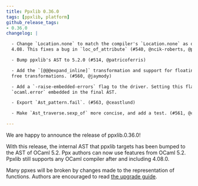 ```yaml
---
title: Ppxlib 0.36.0
tags: [ppxlib, platform]
github_release_tags:
- 0.36.0
changelog: |

  - Change `Location.none` to match the compiler's `Location.none` as of OCaml
  4.08. This fixes a bug in `loc_of_attribute` (#540, @ncik-roberts, @patricoferris)

  - Bump ppxlib's AST to 5.2.0 (#514, @patricoferris)

  - Add the `[@@@expand_inline]` transformation and support for floating attribute context
  free transformations. (#560, @jaymody)

  - Add a `-raise-embedded-errors` flag to the driver. Setting this flag raises the first
  `ocaml.error` embedded in the final AST.

  - Export `Ast_pattern.fail`. (#563, @ceastlund)

  - Make `Ast_traverse.sexp_of` more concise, and add a test. (#561, @ceastlund)

---
```

We are happy to announce the release of ppxlib.0.36.0!

With this release, the internal AST that ppxlib targets has been bumped to the AST of OCaml 5.2.
Ppx authors can now use features from OCaml 5.2. Ppxlib still supports any OCaml compiler
after and including 4.08.0.

Many ppxes will be broken by changes made to the representation of functions. Authors are encouraged
to read [the upgrade guide](https://github.com/ocaml-ppx/ppxlib/wiki/Upgrading-to-ppxlib-0.36.0).

